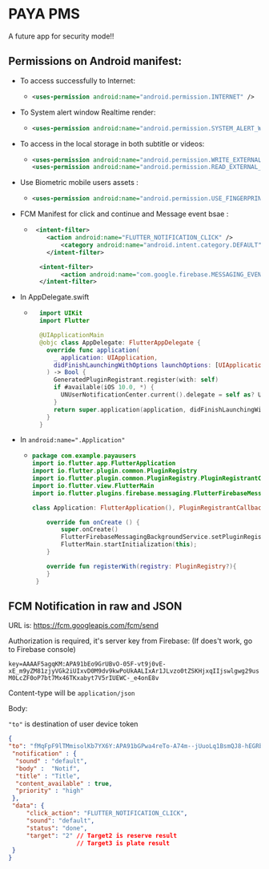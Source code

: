 # PAYA PMS


 

A future app for security mode!!

## Permissions on Android manifest:

- To access successfully to Internet:

  - ``````xml
    <uses-permission android:name="android.permission.INTERNET" />
    ``````

- To System alert window Realtime render:

  - `````xml
    <uses-permission android:name="android.permission.SYSTEM_ALERT_WINDOW"/>
    `````

- To access in the local storage in both subtitle or videos:

  - ```xml
    <uses-permission android:name="android.permission.WRITE_EXTERNAL_STORAGE"/>
    <uses-permission android:name="android.permission.READ_EXTERNAL_STORAGE"/>
    ```

- Use Biometric mobile users assets :

  - ```xml
    <uses-permission android:name="android.permission.USE_FINGERPRINT"/>
    ```
- FCM Manifest for click and continue and Message event bsae :
  - ```xml
     <intent-filter>
        <action android:name="FLUTTER_NOTIFICATION_CLICK" />
            <category android:name="android.intent.category.DEFAULT" />
        </intent-filter>

      <intent-filter>
            <action android:name="com.google.firebase.MESSAGING_EVENT"/>
      </intent-filter>
      ```
      
- In AppDelegate.swift
  - ```swift
      import UIKit
      import Flutter

      @UIApplicationMain
      @objc class AppDelegate: FlutterAppDelegate {
        override func application(
          _ application: UIApplication,
          didFinishLaunchingWithOptions launchOptions: [UIApplication.LaunchOptionsKey: Any]?
        ) -> Bool {
          GeneratedPluginRegistrant.register(with: self)
          if #available(iOS 10.0, *) {
            UNUserNotificationCenter.current().delegate = self as? UNUserNotificationCenterDelegate
          }
          return super.application(application, didFinishLaunchingWithOptions: launchOptions)
        }
      }
     ```
     
- In `android:name=".Application"`
  - ```kt
    package com.example.payausers
    import io.flutter.app.FlutterApplication
    import io.flutter.plugin.common.PluginRegistry
    import io.flutter.plugin.common.PluginRegistry.PluginRegistrantCallback
    import io.flutter.view.FlutterMain
    import io.flutter.plugins.firebase.messaging.FlutterFirebaseMessagingBackgroundService;

    class Application: FlutterApplication(), PluginRegistrantCallback {

        override fun onCreate () {
            super.onCreate()
            FlutterFirebaseMessagingBackgroundService.setPluginRegistrant(this);
            FlutterMain.startInitialization(this);
        }

        override fun registerWith(registry: PluginRegistry?){
        }
     }
     ```
    
## FCM Notification in raw and JSON

URL is: https://fcm.googleapis.com/fcm/send

Authorization is required, it's server key from Firebase:
(If does't work, go to Firebase console)

`key=AAAAF5agqKM:APA91bEo9GrUBvO-05F-vt9j0vE-xE_m9yZM81zjyVGk2iUIxvD0M9dv9kwPoUkAALIxAr1JLvzo0tZSKHjxqIIjswlgwg29usM0LcZF0oP7bt7Mx46TKxabyt7V5rIUEWC-_e4onE8v`

Content-type will be `application/json`

Body: 

`"to"` is destination of user device token  

```json
{
"to": "fMqFpF9lTMmisolKb7YX6Y:APA91bGPwa4reTo-A74m--jUuoLq1BsmQJ8-hEGRb8RNqUIRSdJkjDfJb8DyljOkhxo2cEAXF6AM0rp22FTNMv7yvlPz63KAU9U61BBF7oFdKEnTmvU08-zsUF6Zy2LTT_w49LXyc4xO", // Device Token 
 "notification" : {
  "sound" : "default",
  "body" :  "Notif",
  "title" : "Title",
  "content_available" : true,
  "priority" : "high"
 },
 "data": {
     "click_action": "FLUTTER_NOTIFICATION_CLICK",
     "sound": "default",
     "status": "done",
     "target": "2" // Target2 is reserve result
                   // Target3 is plate result
 }
}
```

